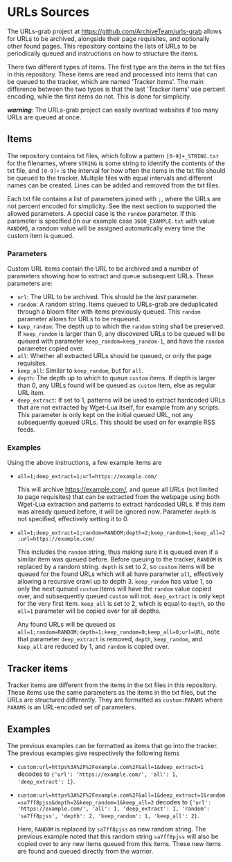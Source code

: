 # URLs Sources
The URLs-grab project at https://github.com/ArchiveTeam/urls-grab allows for URLs to be archived, alongside their page requisites, and optionally other found pages. This repository contains the lists of URLs to be periodically queued and instructions on how to structure the items.

There two different types of items. The first type are the items in the txt files in this repository. These items are read and processed into items that can be queued to the tracker, which are named 'Tracker items'. The main difference between the two types is that the last 'Tracker items' use percent encoding, while the first items do not. This is done for simplicity.

***warning***: The URLs-grab project can easily overload websites if too many URLs are queued at once.

## Items
The repository contains txt files, which follow a pattern `[0-9]+_STRING.txt` for the filenames, where `STRING` is some string to identify the contents of the txt file, and `[0-9]+` is the interval for how often the items in the txt file should be queued to the tracker. Multiple files with equal intervals and different names can be created. Lines can be added and removed from the txt files.

Each txt file contains a list of parameters joined with `;`, where the URLs are not percent encoded for simplicity. See the next section to supported the allowed parameters. A special case is the `random` parameter. If this parameter is specified (in our example case `3600_EXAMPLE.txt` with value `RANDOM`), a random value will be assigned automatically every time the custom item is queued.

### Parameters
Custom URL items contain the URL to be archived and a number of parameters showing how to extract and queue subsequent URLs. These parameters are:

 * `url`: The URL to be archived. This should be the _last_ parameter.
 * `random`: A random string. Items queued to URLs-grab are deduplicated through a bloom filter with items previously queued. This `random` parameter allows for URLs to be requeued.
 * `keep_random`: The depth up to which the `random` string shall be preserved. If `keep_random` is larger than 0, any discovered URLs to be queued will be queued with parameter `keep_random=keep_random-1`, and have the `random` parameter copied over.
 * `all`: Whether all extracted URLs should be queued, or only the page requisites.
 * `keep_all`: Similar to `keep_random`, but for `all`.
 * `depth`: The depth up to which to queue `custom` items. If depth is larger than 0, any URLs found will be queued as `custom` item, else as regular URL item.
 * `deep_extract`: If set to 1, patterns will be used to extract hardcoded URLs that are not extracted by Wget-Lua itself, for example from any scripts. This parameter is only kept on the initial queued URL, not any subsequently queued URLs. This should be used on for example RSS feeds.

### Examples
Using the above instructions, a few example items are

 * `all=1;deep_extract=1;url=https://example.com/`

   This will archive https://example.com/, and queue all URLs (not limited to page requisites) that can be extracted from the webpage using both Wget-Lua extraction and patterns to extract hardcoded URLs. If this item was already queued before, it will be ignored now. Parameter `depth` is not specified, effectively setting it to 0.

 * `all=1;deep_extract=1;random=RANDOM;depth=2;keep_random=1;keep_all=2;url=https://example.com/`

   This includes the `random` string, thus making sure it is queued even if a similar item was queued before. Before queuing to the tracker, `RANDOM` is replaced by a random string. `depth` is set to 2, so `custom` items will be queued for the found URLs which will all have parameter `all`, effectively allowing a recursive crawl up to depth 3. `keep_random` has value 1, so only the next queued `custom` items will have the `random` value copied over, and subsequently queued `custom` will not. `deep_extract` is only kept for the very first item. `keep_all` is set to 2, which is equal to `depth`, so the `all=1` parameter will be copied over for all depths.

   Any found URLs will be queued as `all=1;random=RANDOM;depth=1;keep_random=0;keep_all=0;url=URL`, note that parameter `deep_extract` is removed, `depth`, `keep_random`, and `keep_all` are reduced by 1, and `random` is copied over.

## Tracker items
Tracker items are different from the items in the txt files in this repository. These items use the same parameters as the items in the txt files, but the URLs are structured differently. They are formatted as `custom:PARAMS` where `PARAMS` is an URL-encoded set of parameters.

## Examples
The previous examples can be formatted as items that go into the tracker. The previous examples give respectively the following items

 * `custom:url=https%3A%2F%2Fexample.com%2F&all=1&deep_extract=1` decodes to `{'url': 'https://example.com/', 'all': 1, 'deep_extract': 1}`.

 * `custom:url=https%3A%2F%2Fexample.com%2F&all=1&deep_extract=1&random=sa7ff8pjss&depth=2&keep_random=1&keep_all=2` decodes to `{'url': 'https://example.com/', 'all': 1, 'deep_extract': 1, 'random': 'sa7ff8pjss', 'depth': 2, 'keep_random': 1, 'keep_all': 2}`.

    Here, `RANDOM` is replaced by `sa7ff8pjss` as new random string. The previous example noted that this random string `sa7ff8pjss` will also be copied over to any new items queued from this items. These new items are found and queued directly from the warrior.
   
